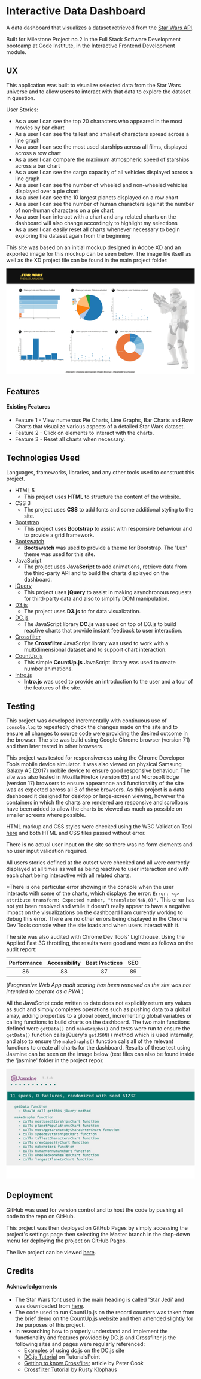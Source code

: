 # Interactive Data Dashboard

A data dashboard that visualizes a dataset retrieved from the [Star Wars API](https://swapi.co/). 

Built for Milestone Project no.2 in the Full Stack Software Development bootcamp at Code Institute, in the Interactive Frontend Development module.
 
## UX
 
This application was built to visualize selected data from the Star Wars universe and to allow users to interact with that data to explore the dataset in question.

User Stories:
- As a user I can see the top 20 characters who appeared in the most movies by bar chart
- As a user I can see the tallest and smallest characters spread across a line graph
- As a user I can see the most used starships across all films, displayed across a row chart
- As a user I can compare the maximum atmospheric speed of starships across a bar chart
- As a user I can see the cargo capacity of all vehicles displayed across a line graph
- As a user I can see the number of wheeled and non-wheeled vehicles displayed over a pie chart
- As a user I can see the 10 largest planets displayed on a row chart
- As a user I can see the number of human characters against the number of non-human characters on a pie chart
- As a user I can interact with a chart and any related charts on the dashboard will also change accordingly to highlight my selections
- As a user I can easily reset all charts whenever necessary to begin exploring the dataset again from the beginning

This site was based on an initial mockup designed in Adobe XD and an exported image for this mockup can be seen below. The image file itself as well as the XD project file can be found in the main project folder:

![design prototype](dashboard-mockup.png)

## Features
 
#### Existing Features
- Feature 1 - View numerous Pie Charts, Line Graphs, Bar Charts and Row Charts that visualize various aspects of a detailed Star Wars dataset.
- Feature 2 - Click on elements to interact with the charts. 
- Feature 3 - Reset all charts when necessary.

## Technologies Used

Languages, frameworks, libraries, and any other tools used to construct this project. 

- HTML 5
    - This project uses **HTML** to structure the content of the website.
- CSS 3
    - The project uses **CSS** to add fonts and some additional styling to the site.
- [Bootstrap](https://getbootstrap.com/)
    - This project uses **Bootstrap** to assist with responsive behaviour and to provide a grid framework.
- [Bootswatch](https://bootswatch.com/)
    - **Bootswatch** was used to provide a theme for Bootstrap. The 'Lux' theme was used for this site. 
- JavaScript
    - The project uses **JavaScript** to add animations, retrieve data from the third-party API and to build the charts displayed on the dashboard.
- [jQuery](https://jquery.com/)
    - This project uses **jQuery** to assist in making asynchronous requests for third-party data and also to simplify DOM manipulation.
- [D3.js](https://d3js.org/)
    - The project uses **D3.js** to for data visualization.
- [DC.js](https://dc-js.github.io/dc.js/)
    - The JavaScript library **DC.js** was used on top of D3.js to build reactive charts that provide instant feedback to user interaction.
- [Crossfilter](http://square.github.io/crossfilter/)
    - The **Crossfilter** JavaScript library was used to work with a multidimensional dataset and to support chart interaction.
- [CountUp.js](https://inorganik.github.io/countUp.js/)
    - This simple **CountUp.js** JavaScript library was used to create number animations.
- [Intro.js](https://introjs.com/)
    - **Intro.js** was used to provide an introduction to the user and a tour of the features of the site.

## Testing

This project was developed incrementally with continuous use of `console.log` to repeatedly check the changes made on the site and to ensure all changes to source code were providing the desired outcome in the browser. The site was build using Google Chrome browser (version 71) and then later tested in other browsers.

This project was tested for responsiveness using the Chrome Developer Tools mobile device simulator. It was also viewed on physical Samsung Galaxy A5 (2017) mobile device to ensure good responsive behaviour. The site was also tested in Mozilla Firefox (version 65) and Microsoft Edge (version 17) browsers to ensure appearance and functionality of the site was as expected across all 3 of these browsers.
As this project is a data dashboard it designed for desktop or large-screen viewing, however the containers in which the charts are rendered are responsive and scrollbars have been added to allow the charts be viewed as much as possible on smaller screens where possible.

HTML markup and CSS styles were checked using the W3C Validation Tool [here](http://validator.w3.org) and both HTML and CSS files passed without error.

There is no actual user input on the site so there was no form elements and no user input validation required.

All users stories defined at the outset were checked and all were correctly displayed at all times as well as being reactive to user interaction and with each chart being interactive with all related charts.

*There is one particular error showing in the console when the user interacts with some of the charts, which displays the error:
`Error: <g> attribute transform: Expected number, "translate(NaN,0)".`
This error has not yet been resolved and while it doesn't really appear to have a negative impact on the visualizations on the dashboard I am currently working to debug this error.
There are no other errors being displayed in the Chrome Dev Tools console when the site loads and when users interact with it.

The site was also audited with Chrome Dev Tools' Lighthouse. Using the Applied Fast 3G throttling, the results were good and were as follows on the audit report:

| Performance | Accessibility | Best Practices | SEO |
| :---------: | :------------:|:--------------:|:---:|
| 86          | 88            | 87             | 89  |

(_Progressive Web App audit scoring has been removed as the site was not intended to operate as a PWA_.)

All the JavaScript code written to date does not explicitly return any values as such and simply completes operations such as pushing data to a global array, adding properties to a global object, incrementing global variables or calling functions to build charts on the dashboard. 
The two main functions defined were `getData()` and `makeGraphs()` and tests were run to ensure the `getData()` function calls jQuery's `getJSON()` method which is used internally, and also to ensure the `makeGraphs()` function calls all of the relevant functions to create all charts for the dashboard.
Results of these test using Jasmine can be seen on the image below (test files can also be found inside the 'jasmine' folder in the project repo):

![test results](jasmine/testing1.jpg)

## Deployment

GitHub was used for version control and to host the code by pushing all code to the repo on GitHub.

This project was then deployed on GitHub Pages by simply accessing the project's settings page then selecting the Master branch in the drop-down menu for deploying the project on GitHub Pages.

The live project can be viewed [here](https://kes2401.github.io/data-dashboard/).

## Credits

#### Acknowledgements

- The Star Wars font used in the main heading is called 'Star Jedi' and was downloaded from [here](https://www.dafont.com/star-jedi.font).
- The code used to run CountUp.js on the record counters was taken from the brief demo on the [CountUp.js website](https://inorganik.github.io/countUp.js/) and then amended slightly for the purposes of this project.
- In researching how to properly understand and implement the functionality and features provided by DC.js and Crossfilter.js the following sites and pages were regularly referenced:
    - [Examples of using dc.js](http://dc-js.github.io/dc.js/examples/) on the DC.js site
    - [DC.js Tutorial](https://www.tutorialspoint.com/dcjs/) on TutorialsPoint
    - [Getting to know Crossfilter](https://animateddata.co.uk/articles/crossfilter/) article by Peter Cook
    - [Crossfilter Tutorial](http://blog.rusty.io/2012/09/17/crossfilter-tutorial/) by Rusty Klophaus